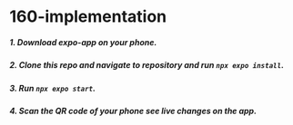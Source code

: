 # 160-implementation

##### 1. Download expo-app on your phone.
##### 2. Clone this repo and navigate to repository and run `npx expo install`.
##### 3. Run `npx expo start`.
##### 4. Scan the QR code of your phone see live changes on the app.
